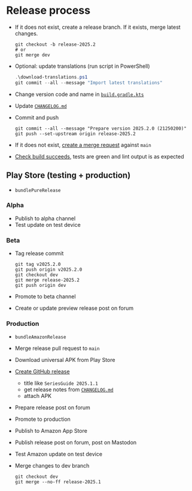 # Release process

- If it does not exist, create a release branch. If it exists, merge latest changes.

  ```shell
  git checkout -b release-2025.2
  # or
  git merge dev
  ```

- Optional: update translations (run script in PowerShell)

  ```powershell
  .\download-translations.ps1
  git commit --all --message "Import latest translations"
  ```

- Change version code and name in [`build.gradle.kts`](/build.gradle.kts)
- Update [`CHANGELOG.md`](/CHANGELOG.md)
- Commit and push

  ```shell
  git commit --all --message "Prepare version 2025.2.0 (21250200)"
  git push --set-upstream origin release-2025.2
  ```

- If it does not exist, [create a merge request](https://github.com/UweTrottmann/SeriesGuide/compare/main...) against `main`
- [Check build succeeds](https://github.com/UweTrottmann/SeriesGuide/actions),
  tests are green and lint output is as expected

## Play Store (testing + production)

- `bundlePureRelease`

### Alpha

- Publish to alpha channel
- Test update on test device
    
### Beta

- Tag release commit
  
  ```shell
  git tag v2025.2.0
  git push origin v2025.2.0
  git checkout dev
  git merge release-2025.2
  git push origin dev
  ```

- Promote to beta channel
- Create or update preview release post on forum

### Production

- `bundleAmazonRelease`
- Merge release pull request to `main`
- Download universal APK from Play Store
- [Create GitHub release](https://github.com/UweTrottmann/SeriesGuide/releases/new)
  - title like `SeriesGuide 2025.1.1`
  - get release notes from [`CHANGELOG.md`](/CHANGELOG.md)
  - attach APK
- Prepare release post on forum
- Promote to production
- Publish to Amazon App Store
- Publish release post on forum, post on Mastodon
- Test Amazon update on test device
- Merge changes to dev branch

  ```shell
  git checkout dev
  git merge --no-ff release-2025.1
  ```